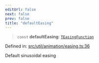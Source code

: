 ```yaml
---
editUrl: false
next: false
prev: false
title: "defaultEasing"
---
```


> `const` **defaultEasing**: [`TEasingFunction`](/api/fabric/namespaces/util/type-aliases/teasingfunction/)

Defined in: [src/util/animation/easing.ts:36](https://github.com/fabricjs/fabric.js/blob/8748628df7e9de00ba77413bfc3ad9e9fe9d4f30/src/util/animation/easing.ts#L36)

Default sinusoidal easing
